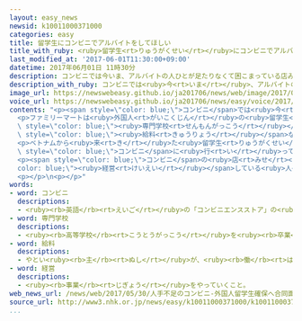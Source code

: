 ```yaml
---
layout: easy_news
newsid: k10011000371000
categories: easy
title: 留学生にコンビニでアルバイトをしてほしい
title_with_ruby: <ruby>留学生<rt>りゅうがくせい</rt></ruby>にコンビニでアルバイトをしてほしい
last_modified_at: '2017-06-01T11:30:00+09:00'
datetime: 2017年06月01日 11時30分
description: コンビニでは今いま、アルバイトの人ひとが足たりなくて困こまっている店みせがたくさんあります。
description_with_ruby: コンビニでは<ruby>今<rt>いま</rt></ruby>、アルバイトの<ruby>人<rt>ひと</rt></ruby>が<ruby>足<rt>た</rt></ruby>りなくて<ruby>困<rt>こま</rt></ruby>っている<ruby>店<rt>みせ</rt></ruby>がたくさんあります。
image_url: https://newswebeasy.github.io/ja201706/news/web/image/2017/06/01/k10011000371000.jpg
voice_url: https://newswebeasy.github.io/ja201706/news/easy/voice/2017/06/01/k10011000371000.mp3
contents: "<p><span style=\"color: blue;\">コンビニ</span>では<ruby>今<rt>いま</rt></ruby>、アルバイトの<ruby>人<rt>ひと</rt></ruby>が<ruby>足<rt>た</rt></ruby>りなくて<ruby>困<rt>こま</rt></ruby>っている<ruby>店<rt>みせ</rt></ruby>がたくさんあります。</p>\n\
  <p>ファミリーマートは<ruby>外国人<rt>がいこくじん</rt></ruby>の<ruby>留学生<rt>りゅうがくせい</rt></ruby>にアルバイトをしてもらうため、<ruby>東京<rt>とうきょう</rt></ruby>にある<span\
  \ style=\"color: blue;\"><ruby>専門学校<rt>せんもんがっこう</rt></ruby></span>で<ruby>留学生<rt>りゅうがくせい</rt></ruby>に<ruby>働<rt>はたら</rt></ruby>く<ruby>時間<rt>じかん</rt></ruby>や<span\
  \ style=\"color: blue;\"><ruby>給料<rt>きゅうりょう</rt></ruby></span>などを<ruby>説明<rt>せつめい</rt></ruby>しました。ミャンマーやベトナムなどから<ruby>来<rt>き</rt></ruby>ている２０<ruby>人<rt>にん</rt></ruby>ぐらいが<ruby>説明<rt>せつめい</rt></ruby>を<ruby>聞<rt>き</rt></ruby>きました。</p>\n\
  <p>ベトナムから<ruby>来<rt>き</rt></ruby>た<ruby>留学生<rt>りゅうがくせい</rt></ruby>は「<ruby>毎日<rt>まいにち</rt></ruby><span\
  \ style=\"color: blue;\">コンビニ</span>に<ruby>行<rt>い</rt></ruby>っているので、<ruby>働<rt>はたら</rt></ruby>いてみたいです。<ruby>日本語<rt>にほんご</rt></ruby>はまだうまくないですが、<ruby>頑張<rt>がんば</rt></ruby>りたいです」と<ruby>話<rt>はな</rt></ruby>していました。</p>\n\
  <p><span style=\"color: blue;\">コンビニ</span>の<ruby>店<rt>みせ</rt></ruby>を<span style=\"\
  color: blue;\"><ruby>経営<rt>けいえい</rt></ruby></span>している<ruby>人<rt>ひと</rt></ruby>は「<ruby>文化<rt>ぶんか</rt></ruby>が<ruby>違<rt>ちが</rt></ruby>うので、<ruby>仕事<rt>しごと</rt></ruby>を<ruby>教<rt>おし</rt></ruby>えるのが<ruby>難<rt>むずか</rt></ruby>しいこともありますが、たくさんの<ruby>留学生<rt>りゅうがくせい</rt></ruby>に<ruby>働<rt>はたら</rt></ruby>いてほしいです」と<ruby>話<rt>はな</rt></ruby>していました。</p>\n\
  <p></p>\n<p></p>"
words:
- word: コンビニ
  descriptions:
  - <ruby><rb>英語</rb><rt>えいご</rt></ruby>の「コンビニエンスストア」の<ruby><rb>略</rb><rt>りゃく</rt></ruby>。<ruby><rb>食料品</rb><rt>しょくりょうひん</rt></ruby>や<ruby><rb>日用品</rb><rt>にちようひん</rt></ruby>が、<ruby><rb>手軽</rb><rt>てがる</rt></ruby>にいつでも<ruby><rb>買</rb><rt>か</rt></ruby>えるように<ruby><rb>開</rb><rt>ひら</rt></ruby>いている、<ruby><rb>小型</rb><rt>こがた</rt></ruby>のスーパー。
- word: 専門学校
  descriptions:
  - <ruby><rb>高等学校</rb><rt>こうとうがっこう</rt></ruby>を<ruby><rb>卒業</rb><rt>そつぎょう</rt></ruby>した<ruby><rb>人</rb><rt>ひと</rt></ruby>に、<ruby><rb>職業</rb><rt>しょくぎょう</rt></ruby>に<ruby><rb>必要</rb><rt>ひつよう</rt></ruby>な<ruby><rb>能力</rb><rt>のうりょく</rt></ruby>を<ruby><rb>育</rb><rt>そだ</rt></ruby>てる<ruby><rb>専門</rb><rt>せんもん</rt></ruby>の<ruby><rb>学校</rb><rt>がっこう</rt></ruby>。
- word: 給料
  descriptions:
  - やとい<ruby><rb>主</rb><rt>ぬし</rt></ruby>が、<ruby><rb>働</rb><rt>はたら</rt></ruby>いた<ruby><rb>人</rb><rt>ひと</rt></ruby>にはらうお<ruby><rb>金</rb><rt>かね</rt></ruby>。<ruby><rb>給与</rb><rt>きゅうよ</rt></ruby>。サラリー。
- word: 経営
  descriptions:
  - <ruby><rb>事業</rb><rt>じぎょう</rt></ruby>をやっていくこと。
web_news_url: /news/web/2017/05/30/人手不足のコンビニ-外国人留学生確保へ合同面接会/
source_url: http://www3.nhk.or.jp/news/easy/k10011000371000/k10011000371000.html
...
```

